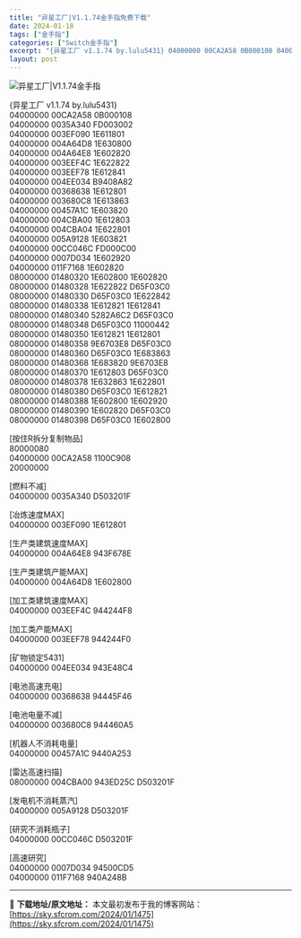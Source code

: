 ```yaml
---
title: "异星工厂|V1.1.74金手指免费下载"
date: 2024-01-18
tags: ["金手指"]
categories: ["Switch金手指"]
excerpt: "{异星工厂 v1.1.74 by.lulu5431} 04000000 00CA2A58 0B000108 04000000 0035A340 FD003002 04000000 003EF090 1E611801 04000000 004A64D8 1E630800 04000000 004A64&hellip;"
layout: post
---
```


 <p><img src="https://sky.sfcrom.com/wp-content/uploads/2024/01/20240117_65a7c37045511.jpg" alt="异星工厂|V1.1.74金手指" /></p> <p>{异星工厂 v1.1.74 by.lulu5431}<br /> 04000000 00CA2A58 0B000108<br /> 04000000 0035A340 FD003002<br /> 04000000 003EF090 1E611801<br /> 04000000 004A64D8 1E630800<br /> 04000000 004A64E8 1E602820<br /> 04000000 003EEF4C 1E622822<br /> 04000000 003EEF78 1E612841<br /> 04000000 004EE034 B9408A82<br /> 04000000 00368638 1E612801<br /> 04000000 003680C8 1E613863<br /> 04000000 00457A1C 1E603820<br /> 04000000 004CBA00 1E612803<br /> 04000000 004CBA04 1E622801<br /> 04000000 005A9128 1E603821<br /> 04000000 00CC046C FD000C00<br /> 04000000 0007D034 1E602920<br /> 04000000 011F7168 1E602820<br /> 08000000 01480320 1E602800 1E602820<br /> 08000000 01480328 1E622822 D65F03C0<br /> 08000000 01480330 D65F03C0 1E622842<br /> 08000000 01480338 1E612821 1E612841<br /> 08000000 01480340 5282A6C2 D65F03C0<br /> 08000000 01480348 D65F03C0 11000442<br /> 08000000 01480350 1E612821 1E612801<br /> 08000000 01480358 9E6703E8 D65F03C0<br /> 08000000 01480360 D65F03C0 1E683863<br /> 08000000 01480368 1E683820 9E6703E8<br /> 08000000 01480370 1E612803 D65F03C0<br /> 08000000 01480378 1E632863 1E622801<br /> 08000000 01480380 D65F03C0 1E612821<br /> 08000000 01480388 1E602800 1E602920<br /> 08000000 01480390 1E602820 D65F03C0<br /> 08000000 01480398 D65F03C0 1E602800</p> <p>[按住R拆分复制物品]<br /> 80000080<br /> 04000000 00CA2A58 1100C908<br /> 20000000</p> <p>[燃料不减]<br /> 04000000 0035A340 D503201F</p> <p>[冶炼速度MAX]<br /> 04000000 003EF090 1E612801</p> <p>[生产类建筑速度MAX]<br /> 04000000 004A64E8 943F678E</p> <p>[生产类建筑产能MAX]<br /> 04000000 004A64D8 1E602800</p> <p>[加工类建筑速度MAX]<br /> 04000000 003EEF4C 944244F8</p> <p>[加工类产能MAX]<br /> 04000000 003EEF78 944244F0</p> <p>[矿物锁定5431]<br /> 04000000 004EE034 943E48C4</p> <p>[电池高速充电]<br /> 04000000 00368638 94445F46</p> <p>[电池电量不减]<br /> 04000000 003680C8 944460A5</p> <p>[机器人不消耗电量]<br /> 04000000 00457A1C 9440A253</p> <p>[雷达高速扫描]<br /> 08000000 004CBA00 943ED25C D503201F</p> <p>[发电机不消耗蒸汽]<br /> 04000000 005A9128 D503201F</p> <p>[研究不消耗瓶子]<br /> 04000000 00CC046C D503201F</p> <p>[高速研究]<br /> 04000000 0007D034 94500CD5<br /> 04000000 011F7168 940A248B</p> 

---
📖 **下载地址/原文地址：** 本文最初发布于我的博客网站：[https://sky.sfcrom.com/2024/01/1475](https://sky.sfcrom.com/2024/01/1475)
